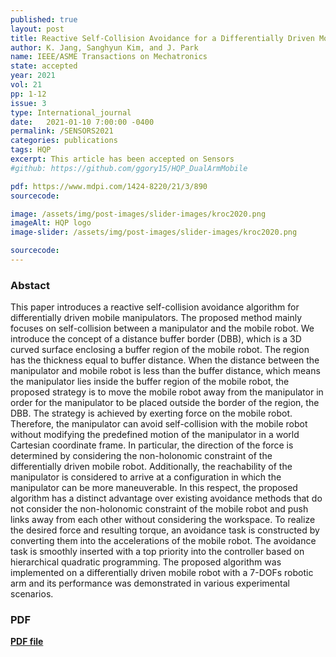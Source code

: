 ```yaml
---
published: true
layout: post
title: Reactive Self-Collision Avoidance for a Differentially Driven Mobile Manipulator 
author: K. Jang, Sanghyun Kim, and J. Park
name: IEEE/ASME Transactions on Mechatronics
state: accepted
year: 2021
vol: 21
pp: 1-12
issue: 3
type: International_journal
date:   2021-01-10 7:00:00 -0400
permalink: /SENSORS2021
categories: publications
tags: HQP
excerpt: This article has been accepted on Sensors
#github: https://github.com/ggory15/HQP_DualArmMobile

pdf: https://www.mdpi.com/1424-8220/21/3/890
sourcecode: 

image: /assets/img/post-images/slider-images/kroc2020.png
imageAlt: HQP logo
image-slider: /assets/img/post-images/slider-images/kroc2020.png

sourcecode: 
---
```


### Abstact 
This paper introduces a reactive self-collision avoidance algorithm for differentially driven mobile manipulators. The proposed method mainly focuses on self-collision between a manipulator and the mobile robot. We introduce the concept of a distance buffer border (DBB), which is a 3D curved surface enclosing a buffer region of the mobile robot. The region has the thickness equal to buffer distance. When the distance between the manipulator and mobile robot is less than the buffer distance, which means the manipulator lies inside the buffer region of the mobile robot, the proposed strategy is to move the mobile robot away from the manipulator in order for the manipulator to be placed outside the border of the region, the DBB. The strategy is achieved by exerting force on the mobile robot. Therefore, the manipulator can avoid self-collision with the mobile robot without modifying the predefined motion of the manipulator in a world Cartesian coordinate frame. In particular, the direction of the force is determined by considering the non-holonomic constraint of the differentially driven mobile robot. Additionally, the reachability of the manipulator is considered to arrive at a configuration in which the manipulator can be more maneuverable. In this respect, the proposed algorithm has a distinct advantage over existing avoidance methods that do not consider the non-holonomic constraint of the mobile robot and push links away from each other without considering the workspace. To realize the desired force and resulting torque, an avoidance task is constructed by converting them into the accelerations of the mobile robot. The avoidance task is smoothly inserted with a top priority into the controller based on hierarchical quadratic programming. The proposed algorithm was implemented on a differentially driven mobile robot with a 7-DOFs robotic arm and its performance was demonstrated in various experimental scenarios.

### PDF 
[**PDF file**](https://www.mdpi.com/1424-8220/21/3/890) 
